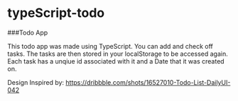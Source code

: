 # typeScript-todo

###Todo App

This todo app was made using TypeScript. You can add and check off tasks. 
The tasks are then stored in your localStorage to be accessed again. 
Each task has a unqiue id associated with it and a Date that it was created on.

Design Inspired by: https://dribbble.com/shots/16527010-Todo-List-DailyUI-042
